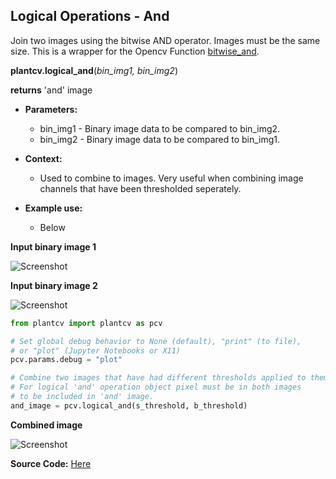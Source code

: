 ## Logical Operations - And

Join two images using the bitwise AND operator. Images must be the same size. 
This is a wrapper for the Opencv Function [bitwise_and](http://docs.opencv.org/2.4/modules/core/doc/operations_on_arrays.html#bitwise-and).  

**plantcv.logical_and**(*bin_img1, bin_img2*)

**returns** 'and' image

- **Parameters:**
    - bin_img1 - Binary image data to be compared to bin_img2.
    - bin_img2 - Binary image data to be compared to bin_img1.
    
- **Context:**
    - Used to combine to images. Very useful when combining image channels that have been thresholded seperately.
- **Example use:**
    - Below

**Input binary image 1**

![Screenshot](img/documentation_images/logical_and/image1.jpg)

**Input binary image 2**

![Screenshot](img/documentation_images/logical_and/image2.jpg)

```python
from plantcv import plantcv as pcv

# Set global debug behavior to None (default), "print" (to file), 
# or "plot" (Jupyter Notebooks or X11)
pcv.params.debug = "plot"

# Combine two images that have had different thresholds applied to them.
# For logical 'and' operation object pixel must be in both images 
# to be included in 'and' image.
and_image = pcv.logical_and(s_threshold, b_threshold)

```

**Combined image**

![Screenshot](img/documentation_images/logical_and/joined.jpg)

**Source Code:** [Here](https://github.com/danforthcenter/plantcv/blob/main/plantcv/plantcv/logical_and.py)
